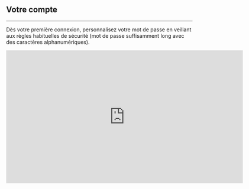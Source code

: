 ## Votre compte
---

Dès votre première connexion, personnalisez votre mot de passe en veillant aux règles habituelles de sécurité (mot de passe suffisamment long avec des caractères alphanumériques).

<iframe width="640" height="360" src="https://www.youtube.com/embed/K3--GD-ugOc?feature=player_embedded" frameborder="0" allowfullscreen></iframe>